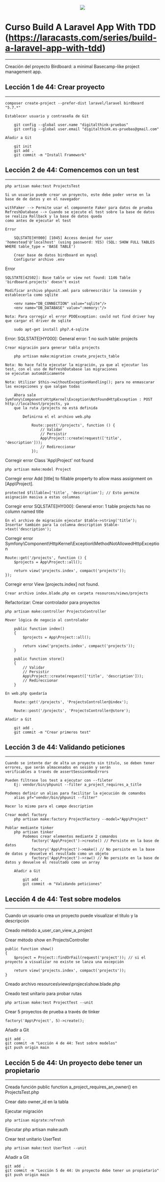 <p align="center"><img src="https://laravel.com/assets/img/components/logo-laravel.svg"></p>

# Curso Build A Laravel App With TDD (https://laracasts.com/series/build-a-laravel-app-with-tdd)
------------------------------------------------------------------------------------------------
Creación del proyecto Birdboard: a minimal Basecamp-like project management app.

## Lección 1 de 44: Crear proyecto
----------------------------------
	composer create-project --prefer-dist laravel/laravel birdboard "5.7.*"

	Establecer usuario y contraseña de Git

		git config --global user.name "digitalthink-pruebas"
		git config --global user.email "digitalthink.es-pruebas@gmail.com"

	Añadir a Git

		git init
		git add .
		git commit -m "Install Framework"

## Lección 2 de 44: Comencemos con un test
------------------------------------------
    php artisan make:test ProjectsTest

    Si un usuario puede crear un proyecto, este debe poder verse en la base de de datos y en el navegador

    withFaker --> Permite usar el componente Faker para datos de prueba
    RefreshDatabase --> Cuando se ejecute el test sobre la base de datos se realiza Rollback y la base de datos queda
    como antes de ejecutar el test

    Error

        SQLSTATE[HY000] [1045] Access denied for user 'homestead'@'localhost' (using password: YES) (SQL: SHOW FULL TABLES WHERE table_type = 'BASE TABLE')

        Crear base de datos birdboard en mysql
        Configurar archivo .env

Error

    SQLSTATE[42S02]: Base table or view not found: 1146 Table 'birdboard.projects' doesn't exist

    Modificar archivo phpunit.xml para sobreescribir la conexión y establecerla como sqlite

        <env name="DB_CONNECTION" value="sqlite"/>
        <env name="DB_DATABASE" value=":memory:"/>

    Nota: Para corregir el error PDOException: could not find driver hay que cargar el driver de sqlite

        sudo apt-get install php7.4-sqlite

Error:  SQLSTATE[HY000]: General error: 1 no such table: projects

    Crear migración para generar tabla projects
    
        php artisan make:migration create_projects_table

    Nota: No hace falta ejecutar la migración, ya que al ejecutar los test, con el uso de RefreshDatabase las migraciones
    se ejecutan automáticamente

    Nota: Utilizar $this->withoutExceptionHandling(); para no enmascarar las excepciones y que salgan todas

        Ahora sale Symfony\Component\HttpKernel\Exception\NotFoundHttpException : POST http://localhost/projects, ya
        que la ruta /projects no está definida

            Definirna el el archivo web.php

                Route::post('/projects', function () {
                    // Validar
                    // Persistir
                    App\Project::create(request(['title', 'description']));
                    // Redireccionar
                });

Corregir error Class 'App\Project' not found

    php artisan make:model Project
    
Corregir error Add [title] to fillable property to allow mass assignment on [App\Project].

    protected $fillable=['title', 'description']; // Esto permite asignación masiva a estas columnas
        
Corregir error SQLSTATE[HY000]: General error: 1 table projects has no column named title

    En el archivo de migración ejecutar $table->string('title');
    Insertar también para la columna description $table->text('description');

Corregir error Symfony\Component\HttpKernel\Exception\MethodNotAllowedHttpException

    Route::get('/projects', function () {
        $projects = App\Project::all();
    
        return view('projects.index', compact('projects'));
    });

Corregir error View [projects.index] not found.

    Crear archivo index.blade.php en carpeta resources/views/projects

Refactorizar: Crear controlador para proyectos

    php artisan make:controller ProjectsController

    Mover lógica de negocio al controlador

        public function index()
        {
            $projects = App\Project::all();
    
            return view('projects.index', compact('projects'));
        }
    
        public function store()
        {
            // Validar
            // Persistir
            App\Project::create(request(['title', 'description']));
            // Redireccionar
        }

    En web.php quedaría

        Route::get('/projects', 'ProjectsController@index');
        
        Route::post('/projects', 'ProjectsController@store');

	Añadir a Git

		git add .
		git commit -m "Crear primeros test"

## Lección 3 de 44: Validando peticiones
----------------------------------------
    Cuando se intente dar de alta un proyecto sin título, se deben tener errores, que serán almacenados en sesión y serán
    verificables a través de assertSessionHasErrors

    Pueden filtrase los test a ejecutar con --fileter
        Ej: vendor/bin/phpunit --filter a_project_requires_a_title

    Podemos definir un alias para facilitar la ejecución de comandos
        alias pf="vendor/bin/phpunit --filter"

    Hacer lo mismo para el campo description

    Crear model factory 
        php artisan make:factory ProjectFactory --model="App\Project"

    Poblar mediante tinker
        php artisan tinker
            Podemos crear elementos mediante 2 comandos
                factory('App\Project')->create() // Persiste en la base de datos
                factory('App\Project')->make() // No persiste en la base de datos y devuelve el resultado como un objeto
                factory('App\Project')->raw() // No persiste en la base de datos y devuelve el resultado como un array

    	Añadir a Git

            git add .
            git commit -m "Validando peticiones"

## Lección 4 de 44: Test sobre modelos
--------------------------------------
Cuando un usuario crea un proyecto puede visualizar el título y la descripción

Creado método a_user_can_view_a_project

Crear método show en ProjectsController

    public function show()
    {
        $project = Project::findOrFail(request('project')); // si el proyecto a visualizar no existe se lanza una excepción

        return view('projects.index', compact('projects'));
    }

Creado archivo resources\views\projecs\show.blade.php

Creado test unitario para probar rutas

    php artisan make:test ProjectTest --unit

Crear 5 proyectos de prueba a través de tinker

    factory('App\Project', 5)->create();

Añadir a Git

    git add .
    git commit -m "Lección 4 de 44: Test sobre modelos"
    git push origin main

## Lección 5 de 44: Un proyecto debe tener un propietario
---------------------------------------------------------
Creada función public function a_project_requires_an_owner() en ProjectsTest.php

Crear dato owner_id en la tabla

Ejecutar migración

    php artisan migrate:refresh

Ejecutar php artisan make:auth

Crear test unitario UserTest

    php artisan make:test UserTest --unit

Añadir a Git

    git add .
    git commit -m "Lección 5 de 44: Un proyecto debe tener un propietario"
    git push origin main

